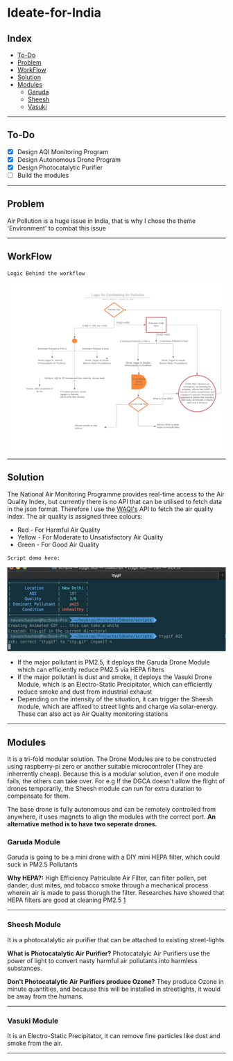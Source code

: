 # Ideate-for-India

## Index
* [To-Do](#To-Do)
* [Problem](#Problem)
* [WorkFlow](#WorkFlow)
* [Solution](#Solution)
* [Modules](#Modules)
  * [Garuda](#Garuda)
  * [Sheesh](#Sheesh)
  * [Vasuki](#Vasuki)

----

## To-Do
- [x] Design AQI Monitoring Program
- [x] Design Autonomous Drone Program
- [x] Design Photocatalytic Purifier
- [ ] Build the modules

----

## Problem
Air Pollution is a huge issue in India, that is why I chose the theme 'Environment' to combat this issue

----

## WorkFlow

```
Logic Behind the workflow
```
![Logic](https://raw.githubusercontent.com/navanchauhan/Ideate-for-India/master/assets/logic.png)

----

## Solution
The National Air Monitoring Programme provides real-time access to the Air Quality Index, but currently there is no API that can be utilised to fetch data in the json format. Therefore I use the [WAQI's](https://waqi.info) API to fetch the air quality index. The air quality is assigned three colours:
* Red - For Harmful Air Quality
* Yellow - For Moderate to Unsatisfactory Air Quality
* Green - For Good Air Quality

```
Script demo here:
```
![Demo](https://raw.githubusercontent.com/navanchauhan/Ideate-for-India/master/assets/aqi.gif)

* If the major pollutant is PM2.5, it deploys the Garuda Drone Module which can efficiently reduce PM2.5 via HEPA filters
* If the major pollutant is dust and smoke, it deploys the Vasuki Drone Module, which is an Electro-Static Precipitator, which can efficiently reduce smoke and dust from industrial exhaust
* Depending on the intensity of the situation, it can trigger the Sheesh module, which are affixed to street lights and charge via solar-energy. These can also act as Air Quality monitoring stations

----

## Modules

It is a tri-fold modular solution. The Drone Modules are to be constructed using raspberry-pi zero or another suitable microcontroler (They are inherrently cheap). Because this is a modular solution, even if one module fails, the others can take over. For e.g If the DGCA doesn't allow the flight of drones temporarily, the Sheesh module can run for extra duration to compensate for them.

The base drone is fully autonomous and can be remotely controlled from anywhere, it uses magnets to align the modules with the correct port. **An alternative method is to have two seperate drones.** 

### Garuda Module
Garuda is going to be a mini drone with a DIY mini HEPA filter, which could suck in PM2.5 Pollutants

**Why HEPA?:** High Efficiency Patriculate Air Filter, can filter pollen, pet dander, dust mites, and tobacco smoke through a mechanical process wherein air is made to pass thorugh the filter. Researches have showed that HEPA filters are good at cleaning PM2.5 [1](https://www.sciencedirect.com/science/article/pii/S0048969717326426)

----

### Sheesh Module
It is a photocatalytic air purifier that can be attached to existing street-lights

**What is Photocatalytic Air Purifier?** Photocatalyic Air Purifiers use the power of light to convert nasty harmful air pollutants into harmless substances. 

**Don't Photocatalytic Air Purifiers produce Ozone?** They produce Ozone in minute quantities, and because this will be installed in streetlights, it would be away from the humans. 

----

### Vasuki Module
It is an Electro-Static Precipitator, it can remove fine particles like dust and smoke from the air. 

----
